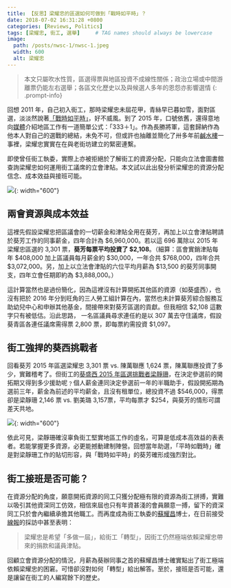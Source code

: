 ```yaml
---
title: 【反思】梁耀忠的區選如何可做到「戰時如平時」？
date: 2018-07-02 16:31:28 +0800
categories: [Reviews, Politics]
tags: [梁耀忠, 街工, 選舉]     # TAG names should always be lowercase
image: 
  path: /posts/nwsc-1/nwsc-1.jpeg
  width: 600
  alt: 梁耀忠
---
```


> 本文只屬吹水性質，區選得票與地區投資不成線性關係；政治立場或中間游離票仍能左右選舉；各區文化歷史以及與候選人多年的恩怨亦影響選情
{: .prompt-info}

回想 2011 年，自己初入街工，那時梁耀忠未屆花甲，青絲早已暮如雪，面對區選，淡淡然說著[「戰時如平時」](http://www.epochtimes.com/b5/11/11/2/n3418648.htm)，好不威風。到了 2015 年，口號依舊，還得意地向[媒體](https://theinitium.com/article/20151014-hongkong-districtcouncil01/)介紹地區工作有一道簡單公式：「333＋1」。作為長勝將軍，這套歸納作為他本人對自己的選戰的總結，未免不可，但或許也抽離並簡化了卅多年前[鹹水樓](https://zh.wikipedia.org/wiki/26%E5%BA%A7%E5%95%8F%E9%A1%8C%E5%85%AC%E5%B1%8B%E9%86%9C%E8%81%9E)一事裡，梁耀忠實實在在與老街坊建立的緊密連繫。

即使曾任街工執委，實際上亦被拒絕於了解街工的資源分配，只能向立法會圖書館查詢梁耀忠如何運用街工議席的立會津貼。本文試以此出發分析梁耀忠的資源分配信念、成本效益與接班可能。

![](/posts/nwsc-1/nwsc-2.png){: width="600"}

## 兩會資源與成本效益

這裡先假設梁耀忠把區議會的一切薪金和津貼全用在葵芳，再加上以立會津貼聘請於葵芳工作的同事薪金，四年合計為 $6,960,000。若以這 696 萬除以 2015 年梁耀忠區選的 3,301 票，**葵芳每票平均投資了 $2,108**。（細算：區會實銷津貼每年 $408,000 加上區議員每月薪金約 $30,000，一年合共 $768,000，四年合共 $3,072,000。另，加上以立法會津貼的六位平均月薪為 $13,500 的葵芳同事開支，四年立會任期即約為 $3,888,000。）

這計算當然也是過份簡化，因為這裡沒有計算開拓其他區的資源（如葵盛西），也沒有把於 2016 年分到旺角的三人勞工組計算在內，當然也未計算葵芳綜合服務互助幼兒中心和申辦其他基金，間接帶來對葵芳區選的貢獻。但我相信 $2,108 這數字只有被低估。沿此思路， 一名區議員尋求連任約是以 307 萬去守住議席，假設葵青區各連任議席需得票 2,800 票，即每票約需投資 $1,097。

## 街工強捍的葵西挑戰者

回看葵芳 2015 年區選梁耀忠 3,301 票 vs. 陳萬聯應 1,624 票，陳萬聯應投資了多少，實難稽考了。但街工的[葵盛西 2015 年區選挑戰者梁靜珊](https://www.inmediahk.net/node/1034363)，在決定參選前的開拓期又得到多少援助呢﹖個人薪金連同決定參選前一年的半職助手，假設開拓期為選前三年，薪金為前述的平均薪金，且沒有租單位，總投資不過 $546,000，得票卻是梁靜珊 2,146 票 vs. 劉美璐 3,157票，平均每票才 $254，與葵芳的情形可謂差天共地。

![](/posts/nwsc-1/nwsc-3.png){: width="600"}

依此可見，梁靜珊確沒辜負街工堅實地區工作的虛名，可算是低成本高效益的表表者。若能掌握更多資源，必更能撼動建制陣營。回想當年助選，「平時如戰時」確是對梁靜珊工作的貼切形容，與「戰時如平時」的葵芳確形成強烈對比。

## 街工接班是否可能？

在資源分配的角度，願意開拓資源的同工只獲分配極有限的資源為街工拼搏，實難以吸引其他資深同工仿效，相信來屆也只有年資甚淺的會員願意一搏，留下的資深同工只於會內繼續承擔其他職工。而再度成為街工執委的[蘇耀昌](https://www.hk01.com/%E7%A4%BE%E6%9C%83%E6%96%B0%E8%81%9E/185467/%E8%A1%97%E5%B7%A5%E5%89%8D%E5%9F%B7%E5%A7%94%E8%98%87%E8%80%80%E6%98%8C%E5%85%AC%E9%96%8B%E9%8C%84%E9%9F%B3-%E5%86%80%E9%82%84%E5%8E%9F%E6%A2%81%E8%80%80%E5%BF%A0%E5%8F%AB%E5%93%A1%E5%B7%A5-%E5%81%9A%E7%BE%A9%E5%B7%A5-%E4%BA%8B%E5%AF%A6)博士，在日前接受[線報](http://linepost.hk/index.php/news/2204-d20180701-689)的採訪中甚至表明：

> 梁耀忠是希望「多做一屆」，給街工「轉型」，因街工仍然極端依賴梁耀忠帶來的捐款和議員津貼。

回顧立會資源分配的情況，月薪為葵辦同事之首的蘇耀昌博士確實點出了街工極端依賴梁耀忠的困窘。可惜卻沒對如何「轉型」給出解答。至於，接班是否可能，還是讓留在街工的人編寫餘下的歷史。